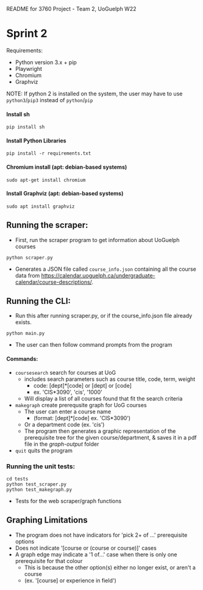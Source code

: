 README for 3760 Project - Team 2, UoGuelph W22

# Sprint 2

Requirements:
 - Python version 3.x + pip
 - Playwright 
 - Chromium
 - Graphviz

NOTE: If python 2 is installed on the system, the user may have to use `python3`/`pip3` instead of `python`/`pip`

#### Install sh
``` 
pip install sh
``` 
#### Install Python Libraries
``` 
pip install -r requirements.txt
```
#### Chromium install (apt: debian-based systems)
``` 
sudo apt-get install chromium
```
#### Install Graphviz (apt: debian-based systems)
```
sudo apt install graphviz
```

## Running the scraper:
 - First, run the scraper program to get information about UoGuelph courses 
``` 
python scraper.py
```

- Generates a JSON file called ```course_info.json``` containing all the course data from https://calendar.uoguelph.ca/undergraduate-calendar/course-descriptions/.

## Running the CLI:
 - Run this after running scraper.py, or if the course_info.json file already exists.
```
python main.py
```
 - The user can then follow command prompts from the program
#### Commands:

- `coursesearch` search for courses at UoG
  - includes search parameters such as course title, code, term, weight
    - code: [dept]\*[code] or [dept] or [code]
    - ex. 'CIS\*3090', 'cis', '1000'
  - Will display a list of all courses found that fit the search criteria
- `makegraph` create prerequsite graph for UoG courses
  - The user can enter a course name 
    - (format: [dept]*[code] ex. 'CIS\*3090')
  - Or a department code (ex. 'cis')
  - The program then generates a graphic representation of the prerequisite tree for the given course/department, & saves it in a pdf file in the *graph-output* folder
- `quit` quits the program

### Running the unit tests:
```
cd tests
python test_scraper.py
python test_makegraph.py
```
- Tests for the web scraper/graph functions

## Graphing Limitations
  - The program does not have indicators for 'pick 2+ of ...' prerequisite options
  - Does not indicate '[course or (course or course)]' cases
  - A graph edge may indicate a '1 of...' case when there is only one prerequisite for that colour
    - This is because the other option(s) either no longer exist, or aren't a course 
    - (ex. '[course] or experience in field')
